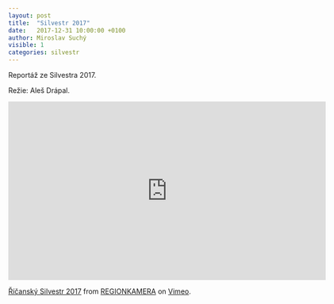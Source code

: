 ```yaml
---
layout: post
title:  "Silvestr 2017"
date:   2017-12-31 10:00:00 +0100
author: Miroslav Suchý
visible: 1
categories: silvestr
---
```

Reportáž ze Silvestra 2017.

Režie: Aleš Drápal.

<iframe src="https://player.vimeo.com/video/249510188?color=ffffff&title=0&byline=0&portrait=0" width="640" height="360" frameborder="0" allow="autoplay; fullscreen" allowfullscreen></iframe>
<p><a href="https://vimeo.com/249510188">Ř&iacute;čansk&yacute; Silvestr 2017</a> from <a href="https://vimeo.com/regionkamera">REGIONKAMERA</a> on <a href="https://vimeo.com">Vimeo</a>.</p>
